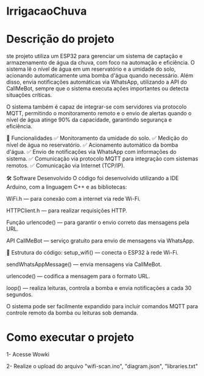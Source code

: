 # IrrigacaoChuva

# Descrição do projeto

ste projeto utiliza um ESP32 para gerenciar um sistema de captação e armazenamento de água da chuva, com foco na automação e eficiência. O sistema lê o nível de água em um reservatório e a umidade do solo, acionando automaticamente uma bomba d'água quando necessário. Além disso, envia notificações automáticas via WhatsApp, utilizando a API do CallMeBot, sempre que o sistema executa ações importantes ou detecta situações críticas.

O sistema também é capaz de integrar-se com servidores via protocolo MQTT, permitindo o monitoramento remoto e o envio de alertas quando o nível de água atinge 90% da capacidade, garantindo segurança e eficiência.

🚀 Funcionalidades
✅ Monitoramento da umidade do solo.
✅ Medição do nível de água no reservatório.
✅ Acionamento automático da bomba d'água.
✅ Envio de notificações via WhatsApp com informações do sistema.
✅ Comunicação via protocolo MQTT para integração com sistemas remotos.
✅ Comunicação via Internet (TCP/IP).

🛠️ Software Desenvolvido
O código foi desenvolvido utilizando a IDE Arduino, com a linguagem C++ e as bibliotecas:

WiFi.h — para conexão com a internet via rede Wi-Fi.

HTTPClient.h — para realizar requisições HTTP.

Função urlencode() — para garantir o envio correto das mensagens pela URL.

API CallMeBot — serviço gratuito para envio de mensagens via WhatsApp.

📂 Estrutura do código:
setup_wifi() — conecta o ESP32 à rede Wi-Fi.

sendWhatsAppMessage() — envia mensagens via CallMeBot.

urlencode() — codifica a mensagem para o formato URL.

loop() — realiza leituras, controla a bomba e envia notificações a cada 30 segundos.

O sistema pode ser facilmente expandido para incluir comandos MQTT para controle remoto da bomba ou leituras sob demanda.


# Como executar o projeto
1- Acesse Wowki

2- Realize o upload do arquivo "wifi-scan.ino", "diagram.json", "libraries.txt"
